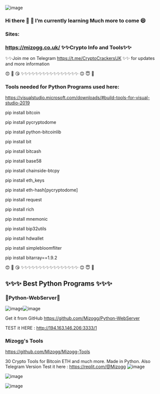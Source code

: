 ![image](https://user-images.githubusercontent.com/88630056/171273049-6e48052e-673e-43bd-a0e0-2ed679cbbc69.png)


### Hi there 👋 🌱 I’m currently learning Much more to come 😄

### Sites: 
### https://mizogg.co.uk/ ✨✨Crypto Info and Tools✨✨

✨✨Join me on Telegram https://t.me/CryptoCrackersUK ✨✨ for updates and more information

😍 🥰 😘 ✨✨✨✨✨✨✨✨✨✨✨✨✨✨✨✨ 😊 😇 🙂

### Tools needed for Python Programs used here:

https://visualstudio.microsoft.com/downloads/#build-tools-for-visual-studio-2019

pip install bitcoin

pip install pycryptodome

pip install python-bitcoinlib

pip install bit

pip install bitcash

pip install base58

pip install chainside-btcpy

pip install eth_keys

pip install eth-hash[pycryptodome]

pip install request

pip install rich

pip install mnemonic

pip install bip32utils

pip install hdwallet

pip install simplebloomfliter

pip install bitarray==1.9.2

😍 🥰 😘 ✨✨✨✨✨✨✨✨✨✨✨✨✨✨✨✨ 😊 😇 🙂

## ✨✨✨ Best Python Programs ✨✨✨

### 🐍Python-WebServer🐍

![image](https://user-images.githubusercontent.com/88630056/171491074-03b26077-039f-42e7-ace5-22119f71d9ff.png)![image](https://user-images.githubusercontent.com/88630056/171491164-60de3d20-e6dd-4914-a999-b552d2fc4d06.png)


Get it from GitHub
https://github.com/Mizogg/Python-WebServer

TEST it HERE :
http://194.163.146.206:3333/1

### Mizogg's Tools

https://github.com/Mizogg/Mizogg-Tools

30 Crypto Tools for Bitcoin ETH and much more. Made in Python. Also Telegram Version
Test it here : https://replit.com/@Mizogg
![image](https://user-images.githubusercontent.com/88630056/171490600-70ff555f-a315-4d51-acec-d833df5b88ed.png)

![image](https://user-images.githubusercontent.com/88630056/171490695-0fa05dc7-6de4-469a-a848-378af1d195ec.png)

![image](https://user-images.githubusercontent.com/88630056/171490752-b0f4212a-6ad9-4b35-ab6f-a388228551b1.png)


<!--
**Mizogg/Mizogg** is a ✨ _special_ ✨ repository because its `README.md` (this file) appears on your GitHub profile.




Here are some ideas to get you started:

- 🔭 I’m currently working on ...
- 🌱 I’m currently learning ...
- 👯 I’m looking to collaborate on ...
- 🤔 I’m looking for help with ...
- 💬 Ask me about ...
- 📫 How to reach me: ...
- 😄 Pronouns: ...
- ⚡ Fun fact: ...
-->

